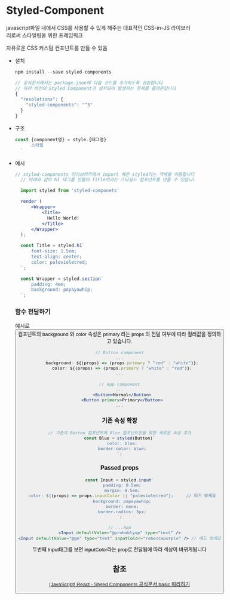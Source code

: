 # Styled-Component

javascript파일 내에서 CSS를 사용할 수 있게 해주는 대표적인 CSS-in-JS 라이브러리로써 스타일링을 위한 프레임워크

자유로운 CSS 커스텀 컨포넌트를 만들 수 있음

- 설치

    ```jsx
    npm install --save styled-components

    // 공식문서에서는 package.json에 다음 코드를 추가하도록 권장합니다
    // 여러 버전의 Styled Component가 설치되어 발생하는 문제를 줄여준답니다
    {
      "resolutions": {
        "styled-components": "^5"
      }
    }
    ```

- 구조

    ```jsx
    const {component명} = style.{태그명}`
          스타일
      `
    ```

- 예시

    ```jsx
    // styled-components 라이브러리에서 import 해온 styled라는 객체를 이용합니다
      // 아래와 같이 h1 태그를 만들어 Title이라는 스타일드 컴포넌트를 만들 수 있습니다

      import styled from 'styled-componets'

      render (
          <Wrapper>
              <Title>
                Hello World!
              </Title>
          </Wrapper>
      );

      const Title = styled.h1`
          font-size: 1.5em;
          text-align: center;
          color: palevioletred;
      `;

      const Wrapper = styled.section`
          padding: 4em;
          background: papayawhip;
      `;
    ```

    ### 함수 전달하기

    예시로 <Button> 컴포넌트의 background 와 color 속성은 primary 라는 props 의 전달 여부에 따라 컬러값을 정의하고 있습니다.

    ```jsx
    // Button component
    ...
      background: ${(props) => (props.primary ? "red" : "white")};
      color: ${(props) => (props.primary ? "white" : "red")};
    ...

    // App component
    ...
      <Button>Normal</Button>
      <Button primary>Primary</Button>
    ...
    ```

    ### 기존 속성 확장

    ```jsx
    // 기존의 Button 컴포넌트에 Blue 컴포넌트만을 위한 새로운 속성 추가
    const Blue = styled(Button)`
      color: blue;
      border-color: blue;
    `;
    ```

    ### Passed props

    ```jsx
    const Input = styled.input`
      padding: 0.5em;
      margin: 0.5em;
      color: ${(props) => props.inputColor || "palevioletred"}; 	// 이거 보세요
      background: papayawhip;
      border: none;
      border-radius: 3px;
    `;

    // ...App
    <Input defaultValue="@probablyup" type="text" />
    <Input defaultValue="@ge" type="text" inputColor="rebeccapurple" /> // 얘도 보세요
    ```

    두번째 Input태그를 보면 inputColor라는 prop로 전달됨에 따라 색상이 바뀌게됩니다

    ## 참조

    [[JavaScript] React - Styled Components 공식문서 basic 따라하기](https://velog.io/@sji7532/JavaScript-React-Styled-Components-%EA%B3%B5%EC%8B%9D%EB%AC%B8%EC%84%9C-basic-%EB%94%B0%EB%9D%BC%ED%95%98%EA%B8%B0)